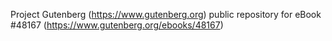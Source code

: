 Project Gutenberg (https://www.gutenberg.org) public repository for eBook #48167 (https://www.gutenberg.org/ebooks/48167)
